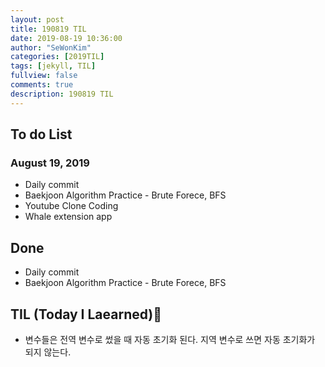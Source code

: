 ```yaml
---
layout: post
title: 190819 TIL
date: 2019-08-19 10:36:00
author: "SeWonKim"
categories: [2019TIL]
tags: [jekyll, TIL]
fullview: false
comments: true
description: 190819 TIL
---
```


## To do List

### August 19, 2019

- Daily commit
- Baekjoon Algorithm Practice - Brute Forece, BFS
- Youtube Clone Coding
- Whale extension app

## Done

- Daily commit
- Baekjoon Algorithm Practice - Brute Forece, BFS

## TIL (Today I Laearned)🤔

- 변수들은 전역 변수로 썼을 때 자동 초기화 된다. 지역 변수로 쓰면 자동 초기화가 되지 않는다.
